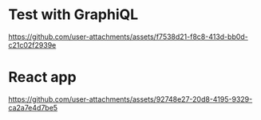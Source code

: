 # Test with GraphiQL
https://github.com/user-attachments/assets/f7538d21-f8c8-413d-bb0d-c21c02f2939e
# React app
https://github.com/user-attachments/assets/92748e27-20d8-4195-9329-ca2a7e4d7be5

